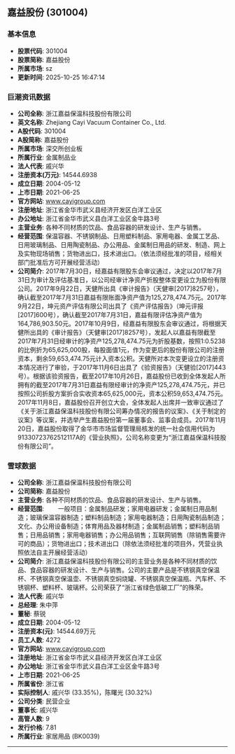 ## 嘉益股份 (301004)

### 基本信息

- **股票代码**: 301004
- **股票简称**: 嘉益股份
- **所属市场**: sz
- **更新时间**: 2025-10-25 16:47:14

### 巨潮资讯数据

- **公司全称**: 浙江嘉益保温科技股份有限公司
- **英文名称**: Zhejiang Cayi Vacuum Container Co., Ltd.
- **A股代码**: 301004
- **A股简称**: 嘉益股份
- **所属市场**: 深交所创业板
- **所属行业**: 金属制品业
- **法人代表**: 戚兴华
- **注册资本(万元)**: 14544.6938
- **成立日期**: 2004-05-12
- **上市日期**: 2021-06-25
- **官方网站**: www.cayigroup.com
- **注册地址**: 浙江省金华市武义县经济开发区白洋工业区
- **办公地址**: 浙江省金华市武义县白洋工业区金牛路3号
- **主营业务**: 各种不同材质的饮品、食品容器的研发设计、生产与销售。
- **经营范围**: 保温容器、不锈钢制品、日用塑料制品、家用电器、金属工艺品、日用玻璃制品、日用陶瓷制品、办公用品、金属制日用品的研发、制造、网上及实物现场销售；货物进出口，技术进出口。（依法须经批准的项目，经相关部门批准后方可开展经营活动）
- **公司简介**: 2017年7月30日，经嘉益有限股东会审议通过，决定以2017年7月31日为审计及评估基准日，以公司经审计净资产折股整体变更设立为股份有限公司。2017年9月22日，天健所出具《审计报告》（天健审[2017]8257号），确认截至2017年7月31日嘉益有限账面净资产值为125,278,474.75元。2017年9月22日，坤元资产评估有限公司出具了《资产评估报告》（坤元评报[2017]600号），确认截至2017年7月31日，嘉益有限评估净资产值为164,786,903.50元。2017年10月9日，经嘉益有限股东会审议通过，将根据天健所出具的《审计报告》（天健审[2017]8257号），发起人以嘉益有限截至2017年7月31日经审计的净资产125,278,474.75元为折股基数，按照1:0.5238的比例折为65,625,000股，每股面值1元，作为变更后的股份有限公司的注册资本，剩余59,653,474.75元计入资本公积。天健所对本次变更设立的注册资本情况进行了审验，于2017年11月6日出具了《验资报告》（天健验[2017]443号）。根据该验资报告，截至2017年10月26日，嘉益股份已收到全体发起人所拥有的截至2017年7月31日嘉益有限经审计的净资产125,278,474.75元，并已按照公司折股方案折合实收资本65,625,000元，资本公积59,653,474.75元。2017年11月8日，嘉益股份召开创立大会，全体发起人出席并一致审议通过了《关于浙江嘉益保温科技股份有限公司筹办情况的报告的议案》、《关于制定的议案》等议案，并选举产生嘉益股份第一届董事会、监事会成员。2017年11月20日，嘉益股份取得了金华市市场监督管理局核发的统一社会信用代码为91330723762512117A的《营业执照》，公司名称变更为“浙江嘉益保温科技股份有限公司”。

### 雪球数据

- **公司全称**: 浙江嘉益保温科技股份有限公司
- **公司简称**: 嘉益股份
- **主营业务**: 各种不同材质的饮品、食品容器的研发设计、生产与销售。
- **经营范围**: 　　一般项目：金属制品研发；家用电器研发；金属制日用品制造；玻璃保温容器制造；塑料制品制造；家用电器制造；日用陶瓷制品制造；文化、办公用设备制造；体育用品及器材制造；金属制品销售；塑料制品销售；日用品销售；家用电器销售；办公用品销售；互联网销售（除销售需要许可的商品）；货物进出口；技术进出口（除依法须经批准的项目外，凭营业执照依法自主开展经营活动）
- **公司简介**: 浙江嘉益保温科技股份有限公司的主营业务是各种不同材质的饮品、食品容器的研发设计、生产与销售。公司的主要产品是不锈钢真空保温杯、不锈钢真空保温壶、不锈钢真空焖烧罐、不锈钢真空保温瓶、汽车杯、不锈钢杯、塑料杯、玻璃杯。公司荣获了“浙江省绿色低碳工厂”的殊荣。
- **法人代表**: 戚兴华
- **总经理**: 朱中萍
- **董秘**: 蔡锐
- **成立日期**: 2004-05-12
- **注册资本(元)**: 14544.69万元
- **员工人数**: 4272
- **官方网站**: www.cayigroup.com
- **注册地址**: 浙江省金华市武义县经济开发区白洋工业区
- **办公地址**: 浙江省金华市武义县白洋工业区金牛路3号
- **上市日期**: 2021-06-25
- **所属省份**: 浙江省
- **实际控制人**: 戚兴华 (33.35%)，陈曙光 (30.32%)
- **公司分类**: 民营企业
- **董事长**: 戚兴华
- **高管人数**: 9
- **发行价格**: 7.81
- **所属行业**: 家居用品 (BK0039)

---